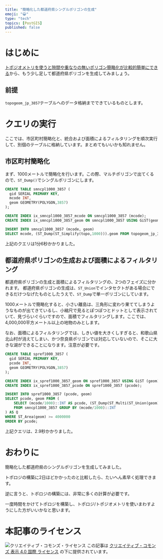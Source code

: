 ```yaml
---
title: "簡略化した都道府県シングルポリゴンの生成"
emoji: "😀"
type: "tech"
topics: [PostGIS]
published: false
---
```

# はじめに

[トポジオメトリを使うと隙間や重なりの無いポリゴン簡略化が比較的簡単にできる](https://zenn.dev/boiledorange73/articles/3534ceab8100eb6b165c)から、もう少し足して都道府県ポリゴンを生成してみましょう。

## 前提

``topogeom_jp_3857``テーブルへのデータ格納までできているものとします。

# クエリの実行

ここでは、市区町村簡略化と、統合および面積によるフィルタリングを順次実行して、別個のテーブルに格納しています。まとめてもいいかも知れません。

## 市区町村簡略化

まず、1000メートルで簡略化を行います。この際、マルチポリゴンで出てくるので、``ST_Dump()``でシングルポリゴンにします。

```sql
CREATE TABLE smncpl1000_3857 (
  gid SERIAL PRIMARY KEY,
  mcode INT,
  geom GEOMETRY(POLYGON,3857)
);

CREATE INDEX ix_smncpl1000_3857_mcode ON smncpl1000_3857 (mcode);
CREATE INDEX ix_smncpl1000_3857_geom ON smncpl1000_3857 USING GiST(geom);

INSERT INTO smncpl1000_3857 (mcode, geom)
SELECT mcode, (ST_Dump(ST_Simplify(topo,1000))).geom FROM topogeom_jp_3857 ORDER BY gid;
```

上記のクエリは1分6秒かかりました。

## 都道府県ポリゴンの生成および面積によるフィルタリング

都道府県ポリゴンの生成と面積によるフィルタリングの、2つのフェイズに分かれます。
都道府県ポリゴンの生成は、``ST_Union``でインタセクトがある場合にできるだけつなげたものとしたうえで、``ST_Dump``で単一ポリゴンにしています。

1000メートルで簡略化すると、小さい離島は、三角形に変わり果ててしまうようなものが出てきているし、小縮尺で見るとぽつぽつとドットとして表示されていて、見づらいぐらいですので、面積でフィルタリングします。ここでは、4,000,000平方メートル以上の地物のみとします。

なお、面積によるフィルタリングでは、しきい値を大きくしすぎると、和歌山県北山村が消えてしまい、かつ奈良県ポリゴンでは対応していないので、そこに大きな湖ができることになります。注意が必要です。

```sql
CREATE TABLE spref1000_3857 (
  gid SERIAL PRIMARY KEY,
  pcode INT,
  geom GEOMETRY(POLYGON,3857)
);

CREATE INDEX ix_spref1000_3857_geom ON spref1000_3857 USING GiST (geom);
CREATE INDEX ix_spref1000_3857_pcode ON spref1000_3857 (pcode);

INSERT INTO spref1000_3857 (pcode, geom)
SELECT pcode, geom FROM (
    SELECT (mcode/1000)::INT AS pcode, (ST_Dump(ST_Multi(ST_Union(geom)))).geom
    FROM smncpl1000_3857 GROUP BY (mcode/1000)::INT
) AS Q
WHERE ST_Area(geom) >= 4000000
ORDER BY pcode;
```

上記クエリは、2.9秒かかりました。

# おわりに

簡略化した都道府県のシングルポリゴンを生成してみました。

トポロジの構築に2日ほどかかったのと比較したら、たいへん素早く処理できます。

逆に言うと、トポロジの構築には、非常に多くの計算が必要です。

一度時間をかけてトポロジを構築し、トポロジ/トポジオメトリを使いまわすようにした方がいいかなと思います。

# 本記事のライセンス

![クリエイティブ・コモンズ・ライセンス](https://i.creativecommons.org/l/by/4.0/88x31.png)
この記事は [クリエイティブ・コモンズ 表示 4.0 国際 ライセンス](http://creativecommons.org/licenses/by/4.0/">) の下に提供されています。
